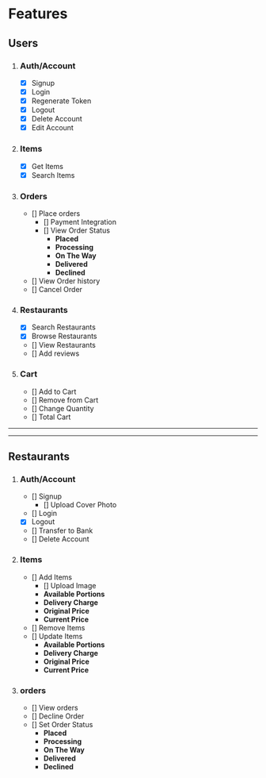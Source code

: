 # Features

## Users

1. ### Auth/Account

   - [x] Signup
   - [x] Login
   - [x] Regenerate Token
   - [x] Logout
   - [x] Delete Account
   - [x] Edit Account

2. ### Items

   - [x] Get Items
   - [x] Search Items

3. ### Orders

   - [] Place orders
     - [] Payment Integration
     - [] View Order Status
       - **Placed**
       - **Processing**
       - **On The Way**
       - **Delivered**
       - **Declined**
   - [] View Order history
   - [] Cancel Order

4. ### Restaurants

   - [x] Search Restaurants
   - [x] Browse Restaurants
   - [] View Restaurants
   - [] Add reviews

5. ### Cart
   - [] Add to Cart
   - [] Remove from Cart
   - [] Change Quantity
   - [] Total Cart

---

---

## Restaurants

1.  ### Auth/Account

    - [] Signup
      - [] Upload Cover Photo
    - [] Login
    - [x] Logout
    - [] Transfer to Bank
    - [] Delete Account

2.  ### Items

    - [] Add Items
      - [] Upload Image
      - **Available Portions**
      - **Delivery Charge**
      - **Original Price**
      - **Current Price**
    - [] Remove Items
    - [] Update Items
      - **Available Portions**
      - **Delivery Charge**
      - **Original Price**
      - **Current Price**

3.  ### orders

    - [] View orders
    - [] Decline Order
    - [] Set Order Status
      - **Placed**
      - **Processing**
      - **On The Way**
      - **Delivered**
      - **Declined**
